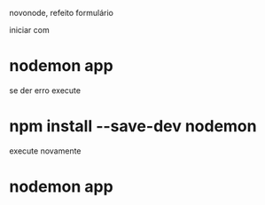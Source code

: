 novonode, refeito formulário 

iniciar com
# nodemon app

se der erro execute
# npm install --save-dev nodemon

execute novamente
# nodemon app
